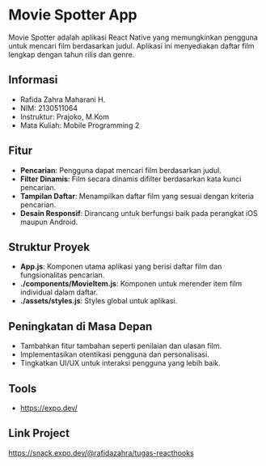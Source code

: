 # Movie Spotter App

Movie Spotter adalah aplikasi React Native yang memungkinkan pengguna untuk mencari film berdasarkan judul. Aplikasi ini menyediakan daftar film lengkap dengan tahun rilis dan genre.

## Informasi
- Rafida Zahra Maharani H.
- NIM: 2130511064
- Instruktur: Prajoko, M.Kom
- Mata Kuliah: Mobile Programming 2

## Fitur

- **Pencarian**: Pengguna dapat mencari film berdasarkan judul.
- **Filter Dinamis**: Film secara dinamis difilter berdasarkan kata kunci pencarian.
- **Tampilan Daftar**: Menampilkan daftar film yang sesuai dengan kriteria pencarian.
- **Desain Responsif**: Dirancang untuk berfungsi baik pada perangkat iOS maupun Android.

## Struktur Proyek

- **App.js**: Komponen utama aplikasi yang berisi daftar film dan fungsionalitas pencarian.
- **./components/MovieItem.js**: Komponen untuk merender item film individual dalam daftar.
- **./assets/styles.js**: Styles global untuk aplikasi.

## Peningkatan di Masa Depan

- Tambahkan fitur tambahan seperti penilaian dan ulasan film.
- Implementasikan otentikasi pengguna dan personalisasi.
- Tingkatkan UI/UX untuk interaksi pengguna yang lebih baik.

## Tools
- https://expo.dev/

## Link Project 
https://snack.expo.dev/@rafidazahra/tugas-reacthooks
